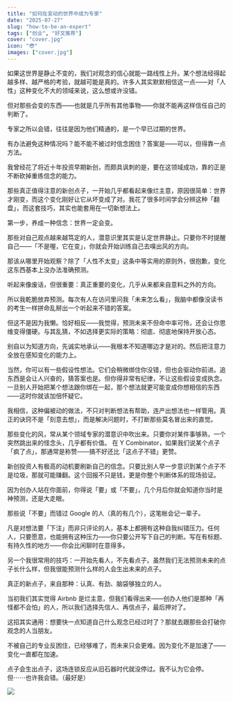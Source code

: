 ```yaml
---
title: "如何在变动的世界中成为专家"
date: "2025-07-27"
slug: "how-to-be-an-expert"
tags: ["创业", "好文推荐"]
cover: "cover.jpg"
icon: "😎"
images: ["cover.jpg"]
---
```

如果这世界是静止不变的，我们对观念的信心就能一路线性上升。某个想法经得起越多样、越严格的考验，就越可能是真的。许多人其实默默相信这一点——对「人性」这种变化不大的领域来说，这么想或许没错。



但对那些会变的东西——也就是几乎所有其他事物——你就不能再这样信任自己的判断了。



专家之所以会错，往往是因为他们精通的，是一个早已过期的世界。



有办法避免这种情况吗？能不能不被过时信念困住？答案是——可以，但得靠一点方法。



我曾经花了将近十年投资早期新创，而颇具讽刺的是，要在这领域成功，靠的正是不断砍掉重练信念的能力。



那些真正值得注意的新创点子，一开始几乎都看起来像烂主意，原因很简单：世界才刚变，而这个变化刚好让它从坏变成了对。我花了很多时间学会分辨这种「翻盘」，而这套技巧，其实也能套用在一切新想法上。



第一步，养成一种信念：世界一定会变。



那些对自己观点越来越笃定的人，潜意识里其实是认定世界静止。只要你不时提醒自己——「不是喔，它在变」，你就会开始训练自己去嗅出风的方向。



那该从哪里开始观察？除了「人性不太变」这条中等实用的原则外，很抱歉，变化这东西基本上没办法准确预测。



听起来像废话，但很重要：真正重要的变化，几乎从来都来自意料之外的方向。



所以我乾脆放弃预测。每次有人在访问里问我「未来怎么看」，我脑中都像没读书的考生一样拼命乱掰出一个听起来不错的答案。



但这不是因为我懒。恰好相反——我觉得，预测未来不但命中率可怜，还会让你思维变得僵硬。与其乱猜，不如选择更实际的策略：彻底、彻底地保持开放心态。



别自以为知道方向，先诚实地承认——我根本不知道哪边才是对的。然后把注意力全放在感知变化的能力上。



当然，你可以有一些假设性想法。它们会稍微绑住你没错，但也会驱动你前进。追东西是会让人兴奋的，猜答案也是。但你得非常有纪律，不让这些假设变成执念。
一旦别人开始把某个想法跟你绑在一起，那个想法就更可能变成你想相信的东西——这时你就该加倍怀疑它。



我相信，这种偏被动的做法，不只对判断想法有帮助，连产出想法也一样管用。真正的诀窍不是「刻意去想」，而是解决问题时，不打断那些莫名冒出来的直觉。



那些变化的风，常从某个领域专家的潜意识中吹出来。只要你对某件事够熟，一个突然跳出来的怪念头，几乎都有价值。
在 Y Combinator，如果我们说某个点子「疯了点」，那通常是称赞——搞不好还比「这点子不错」更赞。



新创投资人有极高的动机要刷新自己的信念。只要比别人早一步意识到某个点子不是垃圾，那就可能赚翻。这个回报不只是钱，更是你整个判断体系的现场验证。



因为创办人站在你面前，你得说「要」或「不要」，几个月后你就会知道你当时是神预测，还是大走眼。



那些说「不要」而错过 Google 的人（真的有几个），这笔帐会记一辈子。



凡是对想法要「下注」而非只评论的人，基本上都拥有这种自我纠错压力。任何人，只要愿意，也能拥有这种压力——你只要公开写下自己的判断。写在有标题、有持久性的地方——你会比闲聊时在意得多。



另一个我很常用的技巧：一开始先看人，不先看点子。虽然我们无法预测未来的点子长什么样，但我很能预测什么样的人会生出未来的点子。



真正的新点子，来自那种：认真、有劲、脑袋够独立的人。



当初我们其实觉得 Airbnb 是烂主意，但我们看得出来——创办人他们是那种「再怪都不会怕」的人，所以我们选择先信人、再信点子，最后押对了。



这招其实通用：想要快一点知道自己什么观念已经过时了？那就去跟那些会打破你观念的人当朋友。



不被自己的专业反困住，已经够难了，而未来只会更难。因为变化不是加速了——变化一直都在加速。



点子会生出点子，这场连锁反应从旧石器时代就没停过。我不认为它会停。
但⋯⋯也许我会错。（最好是）




![](https://prod-files-secure.s3.us-west-2.amazonaws.com/112d0858-5090-4d34-a606-b75eb8d65fd2/46476355-9cf3-4e99-9b7a-3531bc426380/1000202064.png?X-Amz-Algorithm=AWS4-HMAC-SHA256&X-Amz-Content-Sha256=UNSIGNED-PAYLOAD&X-Amz-Credential=ASIAZI2LB466R3HDUS6C%2F20251006%2Fus-west-2%2Fs3%2Faws4_request&X-Amz-Date=20251006T094545Z&X-Amz-Expires=3600&X-Amz-Security-Token=IQoJb3JpZ2luX2VjEPH%2F%2F%2F%2F%2F%2F%2F%2F%2F%2FwEaCXVzLXdlc3QtMiJHMEUCIQCDQWuL1dc3nO21IDwTRSBQ3wpkuk0r1L0%2FQcZ7Zsu3PAIgVWosiSjAhGHQ%2FyV3%2BIk8EXuQ3CEkT1fTmFiscyOpAuIqiAQIiv%2F%2F%2F%2F%2F%2F%2F%2F%2F%2FARAAGgw2Mzc0MjMxODM4MDUiDPc9VhxL6ksbMYYE2ircA8JiRTuOdxeDxyn%2BNPqRkZ3qnp0gRkf64WByoltFi7x6KpEi7yidAr9hz7TaKwYnXOWDbatk5rynM7DBXFjzOyiHoJS3NUan5rEnqlmJ0sl7cOyytwihR1Cvzthf9njyWUoM%2FNwj5f0rGtG2LCUWgPARSmAEU2iwBrrgcX05VPV8%2BEKNUCnsjIPicZUAhgB8Lfll7EmLVVKEkB2J7lpL6H6rfyzvpR1fUdnrskHxx2yJoavBcAzyIFZMa9OcJrQ3KnCYtoB1h4AeMTquVigjwah6MQqZ1bG87arZvmg5FuOz8UKsQex1TUgDhc55B%2BTh6WosSfj9gKTC0p1wYJohwYmFxSq%2Fteh5XjCGcYPx8eOABI06vyU5VFR4wjYPIRTWp7uqF6Fnx%2FPuS3JD3af9kRRPfCe1nZcGxcvXm5Bwf%2F6pqzk6IlJDKbut5tV%2BFowqpsskECh5geioklDbgacHRkI9UBYESaIpa4Xu%2B6nuaJX0PbOlvokRGIH%2B5LYx3X9Msk8pHEFtw6EgihD21DmtNom65KedHFGVVMwNw%2FK4%2FekG9S5rfN%2FS0O4PrHjwF5QK%2F%2BKcuqbVWGMuDCHEzRv1kWqxoNcQEDnbEnXkovQzUTp4WVI3W7gGAhYYEcAMMNOQjscGOqUBlQH%2BIKGo0flJIsI6lEXrVL%2B5wKx8gWOBd9Az7Y7%2FckcqTvUnTs3NgIpcEXE9hYjUK2UPs1q1rgg7wxH%2BIFhncU0EFRqyP9u4pevFe8L4M0hjUimHL0olkNExWcXxjYqS29uJAaTvY3KpqUiqAXxFQmCsMjNgVFTzEtNu4T3BGGKZ2A%2FsY14mgxV%2BzJd%2F751LLaqyYITLhI2kJ0R6EaDrkW4XSHkQ&X-Amz-Signature=e9b95c7cd1621d7c1905b7499f2ee38ac50cd492df124a463a833e4b4d10cc3a&X-Amz-SignedHeaders=host&x-amz-checksum-mode=ENABLED&x-id=GetObject)

